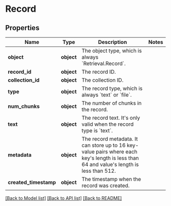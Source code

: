 # Record

## Properties
Name | Type | Description | Notes
------------ | ------------- | ------------- | -------------
**object** | **object** | The object type, which is always &#x60;Retrieval.Record&#x60;. | 
**record_id** | **object** | The record ID. | 
**collection_id** | **object** | The collection ID. | 
**type** | **object** | The record type, which is always &#x60;text&#x60; or &#x60;file&#x60;. | 
**num_chunks** | **object** | The number of chunks in the record. | 
**text** | **object** | The record text. It&#x27;s only valid when the record type is &#x60;text&#x60;. | 
**metadata** | **object** | The record metadata. It can store up to 16 key-value pairs where each key&#x27;s length is less than 64 and value&#x27;s length is less than 512. | 
**created_timestamp** | **object** | The timestamp when the record was created. | 

[[Back to Model list]](../README.md#documentation-for-models) [[Back to API list]](../README.md#documentation-for-api-endpoints) [[Back to README]](../README.md)

